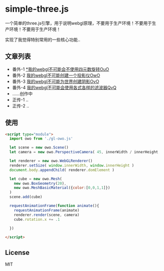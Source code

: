# simple-three.js
一个简单的three.js引擎，用于说明webgl原理，不要用于生产环境！不要用于生产环境！不要用于生产环境！

实现了我觉得特别常用的一些核心功能..    

## 文章列表
* 番外-1 [*我的webgl不可能会不使用四元数旋转OuO](https://github.com/dwqdaiwenqi/simple-three.js/blob/master/webgl%26quaternions.MD)
* 番外-2 [我的webgl不可能创建一个投影仪OwO](https://github.com/dwqdaiwenqi/simple-three.js/blob/master/webgl%26projection_mapping.MD)
* 番外-3 [我的webgl不可能为世界创建阴影OvO](https://github.com/dwqdaiwenqi/simple-three.js/blob/master/webgl%26shadow_mapping.MD)
* 番外-4 [我的webgl不可能会使用各式各样的滤波器QvQ](https://github.com/dwqdaiwenqi/simple-three.js/blob/master/webgl%26shadow_mapping.MD)
* ......创作中
* 正传-1  ..  
* 正传-2  ..      

## 使用
```html
<script type="module">   
  import owo from './gl-owo.js' 

  let scene = new owo.Scene()
  let camera = new owo.PerspectiveCamera( 45, innerWidth / innerHeight, 0.1, 1000)

  let renderer = new owo.WebGLRenderer()
  renderer.setSize( window.innerWidth, window.innerHeight ) 
  document.body.appendChild( renderer.domElement )

  let cube = new owo.Mesh(
    new owo.BoxGeometry(20),
    new owo.MeshBasicMaterial({color:[0,0,1,1]})
  )
  scene.add(cube)

  requestAnimationFrame(function animate(){
    requestAnimationFrame(animate)
    renderer.render(scene, camera)
    cube.rotation.x += .1 
  
  })

</script>
```

## License

MIT
